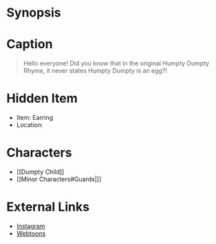 # Synopsis


# Caption
> Hello everyone! Did you know that in the original Humpty Dumpty Rhyme, it never states Humpty Dumpty is an egg?!

# Hidden Item
* Item: Earring
* Location: <strike></strike>

# Characters
* [[Dumpty Child]]
* [[Minor Characters#Guards|]]

# External Links
* [Instagram](https://www.instagram.com/p/CMsihhKD79Z/?igshid=YmMyMTA2M2Y=)
* [Webtoons](https://www.webtoons.com/en/challenge/twistwood-tales/74-the-dumpty-child/viewer?title_no=344740&episode_no=80)